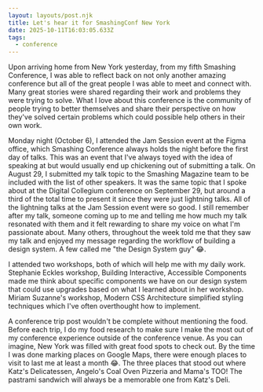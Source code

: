 ```yaml
---
layout: layouts/post.njk
title: Let's hear it for SmashingConf New York
date: 2025-10-11T16:03:05.633Z
tags:
  - conference
---
```

Upon arriving home from New York yesterday, from my fifth Smashing Conference, I was able to reflect back on not only another amazing conference but all of the great people I was able to meet and connect with. Many great stories were shared regarding their work and problems they were trying to solve. What I love about this conference is the community of people trying to better themselves and share their perspective on how they've solved certain problems which could possible help others in their own work. 

Monday night (October 6), I attended the Jam Session event at the Figma office, which Smashing Conference always holds the night before the first day of talks. This was an event that I've always toyed with the idea of speaking at but would usually end up chickening out of submitting a talk. On August 29, I submitted my talk topic to the Smashing Magazine team to be included with the list of other speakers. It was the same topic that I spoke about at the Digital Collegium conference on September 29, but around a third of the total time to present it since they were just lightning talks. All of the lightning talks at the Jam Session event were so good. I still remember after my talk, someone coming up to me and telling me how much my talk resonated with them and it felt rewarding to share my voice on what I'm passionate about. Many others, throughout the week told me that they saw my talk and enjoyed my message regarding the workflow of building a design system. A few called me "the Design System guy" 😂. 

I﻿ attended two workshops, both of which will help me with my daily work. Stephanie Eckles workshop, Building Interactive, Accessible Components made me think about specific components we have on our design system that could use upgrades based on what I learned about in her workshop. Miriam Suzanne's workshop, Modern CSS Architecture simplified styling techniques which I've often overthought how to implement.

A﻿ conference trip post wouldn't be complete without mentioning the food. Before each trip, I do my food research to make sure I make the most out of my conference experience outside of the conference venue. As you can imagine, New York was filled with great food spots to check out. By the time I was done marking places on Google Maps, there were enough places to visit to last me at least a month 😂. The three places that stood out where Katz's Delicatessen, Angelo's Coal Oven Pizzeria and Mama's TOO! The pastrami sandwich will always be a memorable one from Katz's Deli.